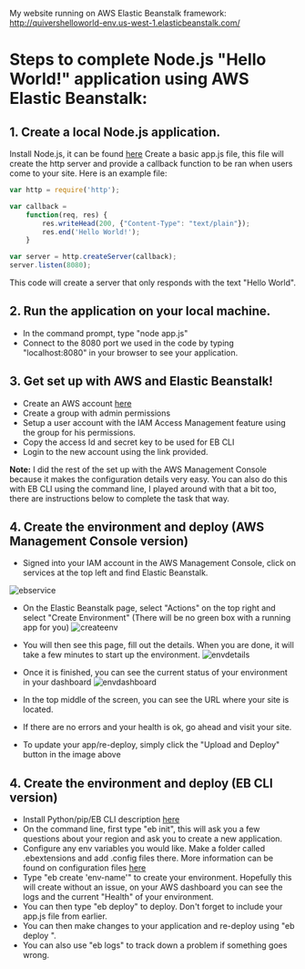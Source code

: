 My website running on AWS Elastic Beanstalk framework:
http://quivershelloworld-env.us-west-1.elasticbeanstalk.com/

# Steps to complete Node.js "Hello World!" application using AWS Elastic Beanstalk:

## 1. Create a local Node.js application.
Install Node.js, it can be found [here](https://nodejs.org/en/download/)
Create a basic app.js file, this file will create the http server and provide a callback function to be ran when users come to your site.
Here is an example file: 

```javascript
var http = require('http');

var callback = 
	function(req, res) {
		res.writeHead(200, {"Content-Type": "text/plain"});
		res.end('Hello World!');
	}

var server = http.createServer(callback);
server.listen(8080);
```

This code will create a server that only responds with the text "Hello World".

## 2. Run the application on your local machine.
* In the command prompt, type "node app.js"
* Connect to the 8080 port we used in the code by typing "localhost:8080" in your browser to see your application. 

## 3. Get set up with AWS and Elastic Beanstalk!
 
* Create an AWS account [here](https://aws.amazon.com/)
* Create a group with admin permissions 
* Setup a user account with the IAM Access Management feature using the group for his permissions.
* Copy the access Id and secret key to be used for EB CLI
* Login to the new account using the link provided.
	


**Note:** I did the rest of the set up with the AWS Management Console because it makes the configuration details very easy. You can also do this with EB CLI using the command line, I played around with that a bit too, there are instructions below to complete the task that way.

## 4. Create the environment and deploy (AWS Management Console version)
 * Signed into your IAM account in the AWS Management Console, click on services at the top left and find Elastic Beanstalk. 

 ![ebservice](https://i.imgur.com/ULuIgvH.png "ebservice")

 * On the Elastic Beanstalk page, select "Actions" on the top right and select "Create Environment" (There will be no green box with a running app for you)
![createenv](https://i.imgur.com/bZf6K0t.png "createenv")

 * You will then see this page, fill out the details. When you are done, it will take a few minutes to start up the environment. 
![envdetails](http://i1.wp.com/www.blog.labouardy.com/wp-content/uploads/2017/08/new_env_form.png?w=975 "envdetails")

* Once it is finished, you can see the current status of your environment in your dashboard
![envdashboard](https://i.imgur.com/zbD9kaP.png "envdashboard")

* In the top middle of the screen, you can see the URL where your site is located. 
* If there are no errors and your health is ok, go ahead and visit your site. 
* To update your app/re-deploy, simply click the "Upload and Deploy" button in the image above
	

## 4. Create the environment and deploy (EB CLI version)
* Install Python/pip/EB CLI description [here](https://docs.aws.amazon.com/elasticbeanstalk/latest/dg/eb-cli3-install.html)
* On the command line, first type "eb init", this will ask you a few questions about your region and ask you to create a new application.
* Configure any env variables you would like. Make a folder called .ebextensions and add .config files there. More information can be found on configuration files [here](https://docs.aws.amazon.com/elasticbeanstalk/latest/dg/create_deploy_nodejs.container.html)
* Type "eb create 'env-name'" to create your environment. Hopefully this will create without an issue, on your AWS dashboard you can see the logs and the current "Health" of your environment.
* You can then type "eb deploy" to deploy. Don't forget to include your app.js file from earlier. 
* You can then make changes to your application and re-deploy using "eb deploy <env-name>". 
* You can also use "eb logs" to track down a problem if something goes wrong.  

